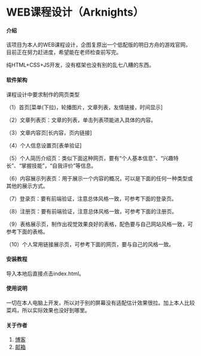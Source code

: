 # WEB课程设计（Arknights）

#### 介绍
该项目为本人的WEB课程设计，企图复原出一个低配版的明日方舟的游戏官网，目前正在努力赶进度，希望能在老师检查前写完。

纯HTML+CSS+JS开发，没有框架也没有别的乱七八糟的东西。

#### 软件架构
课程设计中要求制作的网页类型

（1）首页[菜单(下拉)，轮播图片，文章列表，友情链接，时间显示]


（2）文章列表页：文章的列表，单击列表项能进入具体的内容。

（3）文章内容页[长内容，页内链接]

（4）个人信息设置页[表单验证]


（5）个人简历介绍页：类似下面这种网页，要有“个人基本信息”、“兴趣特长”、“掌握技能”，“自我评价”等信息。


（6）内容展示列表页：用于展示一个内容的概况，可以是下面的任何一种类型或其他的展示方式。


（7）登录页：要有前端验证，注意总体风格一致，可参考下面的登录页。


（8）注册页：要有前端验证，注意总体风格一致，可参考下面的注册页。


（9）表格展示页，制作出视觉效果良好的表格，配色要与自己网站风格一致，可参考下面的表格。


（10）个人常用链接展示页，可参考下面的网页，要与自己的风格一致。


#### 安装教程

导入本地后直接点击index.html。

#### 使用说明

一切在本人电脑上开发，所以对于别的屏幕没有适配估计效果很拉。加上本人比较菜鸡，所以实际效果也没好到哪里。

#### 关于作者
1. [博客](https://hyperion-lr.gitee.io)
2. [邮箱](Hyperion_LR@foxmail.com)
